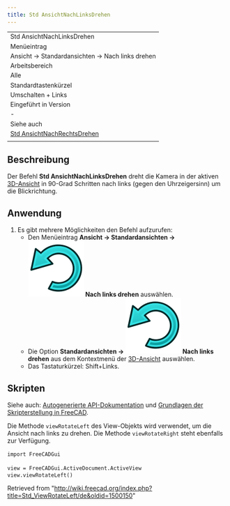 ```yaml
---
title: Std AnsichtNachLinksDrehen
---
```


|                                                                                 |
| ------------------------------------------------------------------------------- |
| Std AnsichtNachLinksDrehen                                                      |
| Menüeintrag                                                                     |
| Ansicht → Standardansichten → Nach links drehen                                 |
| Arbeitsbereich                                                                  |
| Alle                                                                            |
| Standardtastenkürzel                                                            |
| Umschalten + Links                                                              |
| Eingeführt in Version                                                           |
| -                                                                               |
| Siehe auch                                                                      |
| [Std AnsichtNachRechtsDrehen](/Std_ViewRotateRight/de "Std ViewRotateRight/de") |
|                                                                                 |

## Beschreibung

Der Befehl **Std AnsichtNachLinksDrehen** dreht die Kamera in der aktiven [3D-Ansicht](/3D_view/de "3D view/de") in 90-Grad Schritten nach links (gegen den Uhrzeigersinn) um die Blickrichtung.

## Anwendung

1. Es gibt mehrere Möglichkeiten den Befehl aufzurufen:
   - Den Menüeintrag **Ansicht → Standardansichten → ![](/src/assets/images/Std_ViewRotateLeft.svg) Nach links drehen** auswählen.
   - Die Option **Standardansichten → ![](/src/assets/images/Std_ViewRotateLeft.svg) Nach links drehen** aus dem Kontextmenü der [3D-Ansicht](/3D_view/de "3D view/de") auswählen.
   - Das Tastaturkürzel: Shift+Links.

## Skripten

Siehe auch: [Autogenerierte API-Dokumentation](https://freecad.github.io/SourceDoc/) und [Grundlagen der Skripterstellung in FreeCAD](/FreeCAD_Scripting_Basics/de "FreeCAD Scripting Basics/de").

Die Methode `viewRotateLeft` des View-Objekts wird verwendet, um die Ansicht nach links zu drehen. Die Methode `viewRotateRight` steht ebenfalls zur Verfügung.

```
import FreeCADGui

view = FreeCADGui.ActiveDocument.ActiveView
view.viewRotateLeft()

```

Retrieved from "<http://wiki.freecad.org/index.php?title=Std_ViewRotateLeft/de&oldid=1500150>"
